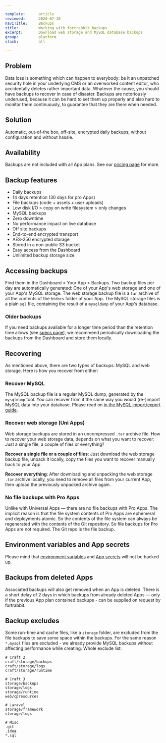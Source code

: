 ```yaml
---

template:      article
reviewed:      2020-07-30
naviTitle:     Backups
title:         Working with fortrabbit backups
excerpt:       Download web storage and MySQL database backups
group:         platform
stack:         all

---
```



## Problem

Data loss is something which can happen to everybody: be it an unpatched security hole in your underlying CMS or an overworked content editor, who accidentally deletes rather important data. Whatever the cause, you should have backups to recover in case of disaster. Backups are notoriously underused, because it can be hard to set them up properly and also hard to monitor them continuously, to guarantee that they are there when needed.


## Solution

Automatic, out-of-the box, off-site, encrypted daily backups, without configuration and without hassle.


## Availability

Backups are not included with all App plans. See our [pricing page](https://www.fortrabbit.com/pricing) for more.


## Backup features

* Daily backups
* 14 days retention (30 days for pro Apps)
* File backups (code + assets + user uploads)
* Low disk I/O > copy on write filesystem > only changes
* MySQL backups
* Zero downtime
* No performance impact on live database
* Off site backups
* End-to-end encrypted transport
* AES-256 encrypted storage
* Stored in a non-public S3 bucket
* Easy access from the Dashboard
* Unlimited backup storage size


## Accessing backups

Find them in the Dashboard > Your App > Backups. Two backup files per day are automatically generated: One of your App's web storage and one of your App's MySQL storage. The web storage backup file is a `tar` archive of all the contents of the `htdocs` folder of your App. The MySQL storage files is a plain `sql` file, containing the result of a `mysqldump` of your App's database.


### Older backups

If you need backups available for a longer time period than the retention time allows (see [specs page](https://www.fortrabbit.com/specs)), we recommend periodically downloading the backups from the Dashboard and store them locally.


## Recovering

As mentioned above, there are two types of backups: MySQL and web storage. Here is how you recover from either:


### Recover MySQL

The MySQL backup file is a regular MySQL dump, generated by the `mysqldump` tool. You can recover from it the same way you would (re-)import MySQL data into your database. Please read on [in the MySQL import/export guide](mysql#toc-export-amp-import).


### Recover web storage (Uni Apps)

Web storage backups are stored in an uncompressed `.tar` archive file. How to recover your web storage data, depends on what you want to recover: Just a single file, a couple of files or everything?

**Recover a single file or a couple of files**: Just download the web storage backup file, unpack it locally, copy the files you want to recover manually back to your App.

**Recover everything**: After downloading and unpacking the web storage `.tar` archive locally, you need to remove all files from your current App, then upload the previously unpacked archive again.


### No file backups with Pro Apps

Unlike with Universal Apps — there are no file backups with Pro Apps. The implicit reason is that the file system contents of Pro Apps are ephemeral and deployments atomic. So the contents of the file system can always be regenerated with the contents of the Git repository. So file backups for Pro Apps are not required. The Git repo is the file backup.


## Environment variables and App secrets

Please mind that [environment variables](/env-vars) and [App secrets](/secrets) will not be backed up.


## Backups from deleted Apps

Associated backups will also get removed when an App is deleted. There is a short delay of 2 days in which backups from already deleted Apps — only if the previous App plan contained backups - can be supplied on request by fortrabbit.


## Backup excludes

Some run-time and cache files, like a `storage` folder, are excluded from the file backups to save some space within the backups. For the same reason `*.mysql` files are excluded - we already provide MySQL backups without affecting performance while creating. Whole exclude list:


```
# Craft 2
craft/storage/backups
craft/storage/logs
craft/storage/runtime

# Craft 3
storage/backups
storage/logs
storage/runtime
web/cpresources

# Laravel
storage/framework
storage/logs

# Misc
.git
.idea
*.sql
```
